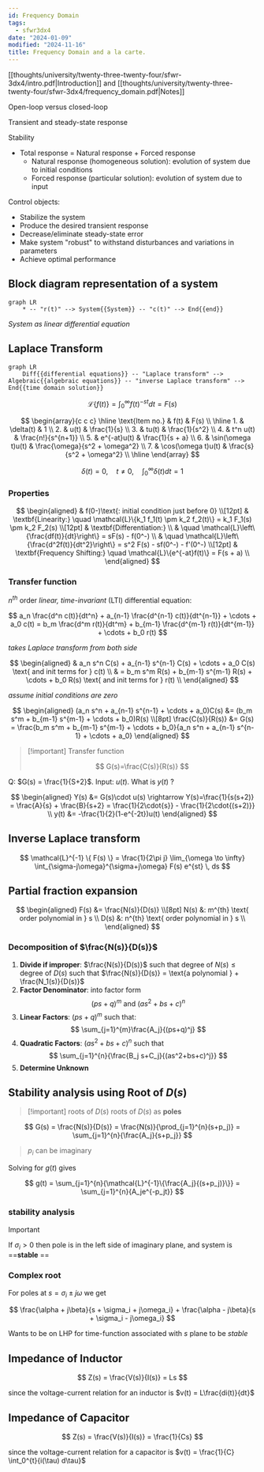 ```yaml
---
id: Frequency Domain
tags:
  - sfwr3dx4
date: "2024-01-09"
modified: "2024-11-16"
title: Frequency Domain and a la carte.
---
```


[[thoughts/university/twenty-three-twenty-four/sfwr-3dx4/intro.pdf|Introduction]] and [[thoughts/university/twenty-three-twenty-four/sfwr-3dx4/frequency_domain.pdf|Notes]]

Open-loop versus closed-loop

Transient and steady-state response

Stability

- Total response = Natural response + Forced response
  - Natural response (homogeneous solution): evolution of system due to initial conditions
  - Forced response (particular solution): evolution of system due to input

Control objects:

- Stabilize the system
- Produce the desired transient response
- Decrease/eliminate steady-state error
- Make system "robust" to withstand disturbances and variations in parameters
- Achieve optimal performance

## Block diagram representation of a system

```mermaid
graph LR
    * -- "r(t)" --> System{{System}} -- "c(t)" --> End{{end}}
```

_System as linear differential equation_

## Laplace Transform

```mermaid
graph LR
    Diff{{differential equations}} -- "Laplace transform" --> Algebraic{{algebraic equations}} -- "inverse Laplace transform" --> End{{time domain solution}}
```

$$
\mathcal{L} \{f(t)\} = \int_0^{\infty}f(t)^{-st}dt = F(s)
$$

$$
\begin{array}{c c c} \hline \text{Item no.} & f(t) & F(s) \\ \hline 1. & \delta(t) & 1 \\ 2. & u(t) & \frac{1}{s} \\ 3. & tu(t) & \frac{1}{s^2} \\ 4. & t^n u(t) & \frac{n!}{s^{n+1}} \\ 5. & e^{-at}u(t) & \frac{1}{s + a} \\ 6. & \sin(\omega t)u(t) & \frac{\omega}{s^2 + \omega^2} \\ 7. & \cos(\omega t)u(t) & \frac{s}{s^2 + \omega^2} \\ \hline \end{array}
$$

$$
\delta{(t)} = 0, \quad t \neq 0,\quad \int_0^{\infty}{\delta{(t)}}dt=1
$$

### Properties

$$
\begin{aligned}
& f(0-)\text{: initial condition just before 0} \\[12pt]
& \textbf{Linearity:} \quad \mathcal{L}\{k_1 f_1(t) \pm k_2 f_2(t)\} = k_1 F_1(s) \pm k_2 F_2(s) \\[12pt]
& \textbf{Differentiation:} \\
& \quad \mathcal{L}\left\{\frac{df(t)}{dt}\right\} = sF(s) - f(0^-) \\
& \quad \mathcal{L}\left\{\frac{d^2f(t)}{dt^2}\right\} = s^2 F(s) - sf(0^-) - f'(0^-) \\[12pt]
& \textbf{Frequency Shifting:} \quad \mathcal{L}\{e^{-at}f(t)\} = F(s + a) \\
\end{aligned}
$$

### Transfer function

$n^{th}$ order _linear, time-invariant_ (LTI) differential equation:

$$
a_n \frac{d^n c(t)}{dt^n} + a_{n-1} \frac{d^{n-1} c(t)}{dt^{n-1}} + \cdots + a_0 c(t) = b_m \frac{d^m r(t)}{dt^m} + b_{m-1} \frac{d^{m-1} r(t)}{dt^{m-1}} + \cdots + b_0 r(t)
$$

_takes Laplace transform from both side_

$$
\begin{aligned}
& a_n s^n C(s) + a_{n-1} s^{n-1} C(s) + \cdots + a_0 C(s) \text{ and init terms for } c(t) \\
& = b_m s^m R(s) + b_{m-1} s^{m-1} R(s) + \cdots + b_0 R(s) \text{ and init terms for } r(t) \\
\end{aligned}
$$

_assume initial conditions are zero_

$$
\begin{aligned}
(a_n s^n + a_{n-1} s^{n-1} + \cdots + a_0)C(s) &= (b_m s^m + b_{m-1} s^{m-1} + \cdots + b_0)R(s) \\[8pt]
\frac{C(s)}{R(s)} &= G(s) = \frac{b_m s^m + b_{m-1} s^{m-1} + \cdots + b_0}{a_n s^n + a_{n-1} s^{n-1} + \cdots + a_0}
\end{aligned}
$$

> [!important] Transfer function
>
> $$
> G(s)=\frac{C(s)}{R(s)}
> $$

Q: $G(s) = \frac{1}{S+2}$. Input: $u(t)$. What is $y(t)$ ?

$$
\begin{aligned}
Y(s) &= G(s)\cdot u(s) \rightarrow Y(s)=\frac{1}{s(s+2)} = \frac{A}{s} + \frac{B}{s+2} = \frac{1}{2\cdot{s}} - \frac{1}{2\cdot{(s+2)}} \\
y(t) &= -\frac{1}{2}(1-e^{-2t})u(t)
\end{aligned}
$$

## Inverse Laplace transform

$$
\mathcal{L}^{-1} \{ F(s) \} = \frac{1}{2\pi j} \lim_{\omega \to \infty} \int_{\sigma-j\omega}^{\sigma+j\omega} F(s) e^{st} \, ds
$$

## Partial fraction expansion

$$
\begin{aligned}
F(s) &= \frac{N(s)}{D(s)} \\[8pt]
N(s) &: m^{th} \text{ order polynomial in } s \\
D(s) &: n^{th} \text{ order polynomial in } s \\
\end{aligned}
$$

### Decomposition of $\frac{N(s)}{D(s)}$

1. **Divide if improper**: $\frac{N(s)}{D(s)}$ such that $\text{degree of }N(s) \leq \text{degree of } D(s)$ such that $\frac{N(s)}{D(s)} = \text{a polynomial } + \frac{N_1(s)}{D(s)}$
2. **Factor Denominator**: into factor form
   $$
   (ps+q)^m \text{ and } (as^2+bs+c)^n
   $$
3. **Linear Factors**: $(ps+q)^m$ such that:
   $$
   \sum_{j=1}^{m}\frac{A_j}{(ps+q)^j}
   $$
4. **Quadratic Factors**: $(as^2+bs+c)^n$ such that
   $$
   \sum_{j=1}^{n}{\frac{B_j s+C_j}{(as^2+bs+c)^j}}
   $$
5. **Determine Unknown**

## Stability analysis using Root of $D(s)$

> [!important] roots of $D(s)$
> roots of $D(s)$ as **poles**

$$
G(s) = \frac{N(s)}{D(s)} = \frac{N(s)}{\prod_{j=1}^{n}(s+p_j)} = \sum_{j=1}^{n}{\frac{A_j}{s+p_j}}
$$

> $p_i$ can be imaginary

Solving for $g(t)$ gives

$$
g(t) = \sum_{j=1}^{n}{\mathcal{L}^{-1}\{\frac{A_j}{(s+p_j)}\}} = \sum_{j=1}^{n}{A_je^{-p_jt}}
$$

### stability analysis

> [!important]
>
> If $\sigma_i > 0$ then pole is in the left side of imaginary plane, and system is ==**stable** ==

### Complex root

For poles at $s=\sigma_i \pm j\omega$ we get

$$
\frac{\alpha + j\beta}{s + \sigma_i + j\omega_i} + \frac{\alpha - j\beta}{s + \sigma_i - j\omega_i}
$$

Wants to be on LHP for time-function associated with $s$ plane to be _stable_

## Impedance of Inductor

$$
Z(s) = \frac{V(s)}{I(s)} = Ls
$$

since the voltage-current relation for an inductor is $v(t) = L\frac{di(t)}{dt}$

## Impedance of Capacitor

$$
Z(s) = \frac{V(s)}{I(s)} = \frac{1}{Cs}
$$

since the voltage-current relation for a capacitor is $v(t) = \frac{1}{C} \int_0^{t}{i(\tau) d\tau}$
